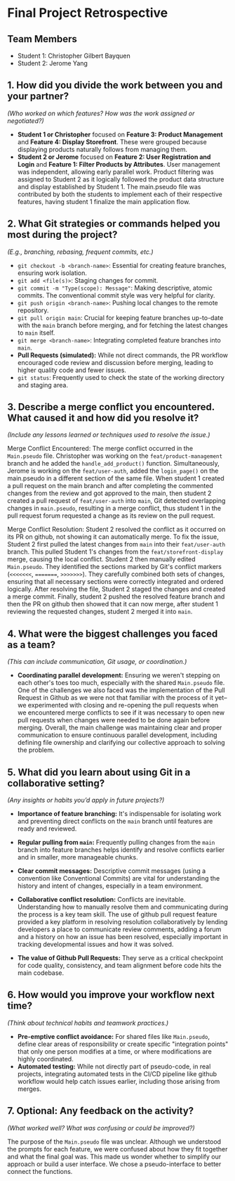 # Final Project Retrospective

## Team Members
- Student 1: Christopher Gilbert Bayquen
- Student 2: Jerome Yang

## 1. How did you divide the work between you and your partner?
_(Who worked on which features? How was the work assigned or negotiated?)_

* **Student 1 or Christopher** focused on **Feature 3: Product Management** and **Feature 4: Display Storefront**. These were grouped because displaying products naturally follows from managing them.
* **Student 2 or Jerome** focused on **Feature 2: User Registration and Login** and **Feature 1: Filter Products by Attributes**. User management was independent, allowing early parallel work. Product filtering was assigned to Student 2 as it logically followed the product data structure and display established by Student 1. The main.pseudo file was contributed by both the students to implement each of their respective features, having student 1 finalize the main application flow.


## 2. What Git strategies or commands helped you most during the project?
_(E.g., branching, rebasing, frequent commits, etc.)_

* `git checkout -b <branch-name>`: Essential for creating feature branches, ensuring work isolation.
* `git add <file(s)>`: Staging changes for commit.
* `git commit -m "Type(scope): Message"`: Making descriptive, atomic commits. The conventional commit style was very helpful for clarity.
* `git push origin <branch-name>`: Pushing local changes to the remote repository.
* `git pull origin main`: Crucial for keeping feature branches up-to-date with the `main` branch before merging, and for fetching the latest changes to `main` itself.
* `git merge <branch-name>`: Integrating completed feature branches into `main`.
* **Pull Requests (simulated):** While not direct commands, the PR workflow encouraged code review and discussion before merging, leading to higher quality code and fewer issues.
* `git status`: Frequently used to check the state of the working directory and staging area.


## 3. Describe a merge conflict you encountered. What caused it and how did you resolve it?
_(Include any lessons learned or techniques used to resolve the issue.)_

Merge Conflict Encountered: 
The merge conflict occurred in the `Main.pseudo` file. Christopher was working on the `feat/product-management` branch and he added the `handle_add_product()` function. Simultaneously, 
Jerome is working on the `feat/user-auth`, added the `login_page()` on the main.pseudo in a different section of the same file. When student 1 created a pull request on the main branch and after completing the commented changes from the review and got approved to the main, then student 2 created a pull request of `feat/user-auth` into `main`, Git detected overlapping changes in `main.pseudo`, resulting in a merge conflict, thus student 1 in the pull request forum requested a change as its review on the pull request.

Merge Conflict Resolution:
Student 2 resolved the conflict as it occurred on its PR on github, not showing it can automatically merge. To fix the issue, Student 2 first pulled the latest changes from `main` into their `feat/user-auth` branch. This pulled Student 1's changes from the `feat/storefront-display` merge, causing the local conflict. Student 2 then manually edited `Main.pseudo`. They identified the sections marked by Git's conflict markers (`<<<<<<<`, `=======`, `>>>>>>>`). They carefully combined both sets of changes, ensuring that all necessary sections were correctly integrated and ordered logically.
After resolving the file, Student 2 staged the changes and created a merge commit. Finally, student 2 pushed the resolved feature branch and then the PR on github then showed that it can now merge, after student 1 reviewing the requested changes, student 2 merged it into `main`.



## 4. What were the biggest challenges you faced as a team?
_(This can include communication, Git usage, or coordination.)_

* **Coordinating parallel development:** Ensuring we weren't stepping on each other's toes too much, especially with the shared `Main.pseudo` file. One of the challenges we also faced was the implementation of the Pull Request in Github as we were not that familiar with the process of it yet– we experimented with closing and re-opening the pull requests when we encountered merge conflicts to see if it was necessary to open new pull requests when changes were needed to be done again before merging. Overall, the main challenge was maintaining clear and proper communication to ensure continuous parallel development, including defining file ownership and clarifying our collective approach to solving the problem.

## 5. What did you learn about using Git in a collaborative setting?
_(Any insights or habits you’d apply in future projects?)_
 
* **Importance of feature branching:** It's indispensable for isolating work and preventing direct conflicts on the `main` branch until features are ready and reviewed.

* **Regular pulling from `main`:** Frequently pulling changes from the `main` branch into feature branches helps identify and resolve conflicts earlier and in smaller, more manageable chunks.

* **Clear commit messages:** Descriptive commit messages (using a convention like Conventional Commits) are vital for understanding the history and intent of changes, especially in a team environment.

* **Collaborative conflict resolution:** Conflicts are inevitable. Understanding how to manually resolve them and communicating during the process is a key team skill. The use of github pull request feature provided a key platform in resolving resolution collaboratively by lending developers a place to communicate review comments, adding a forum and a history on how an issue has been resolved, especially important in tracking developmental issues and how it was solved.

* **The value of Github Pull Requests:** They serve as a critical checkpoint for code quality, consistency, and team alignment before code hits the main codebase.


## 6. How would you improve your workflow next time?
_(Think about technical habits and teamwork practices.)_


* **Pre-emptive conflict avoidance:** For shared files like `Main.pseudo`, define clear areas of responsibility or create specific "integration points" that only one person modifies at a time, or where modifications are highly coordinated.
* **Automated testing:** While not directly part of pseudo-code, in real projects, integrating automated tests in the CI/CD pipeline like github workflow would help catch issues earlier, including those arising from merges.


## 7. Optional: Any feedback on the activity?
_(What worked well? What was confusing or could be improved?)_

The purpose of the `Main.pseudo` file was unclear. Although we understood the prompts for each feature, we were confused about how they fit together and what the final goal was. This made us wonder whether to simplify our approach or build a user interface. We chose a pseudo-interface to better connect the functions. 


